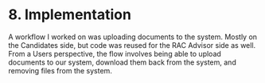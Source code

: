 # 8. Implementation

A workflow I worked on was uploading documents to the system. Mostly on the
Candidates side, but code was reused for the RAC Advisor side as well. From a
Users perspective, the flow involves being able to upload documents to our
system, download them back from the system, and removing files from the system.
